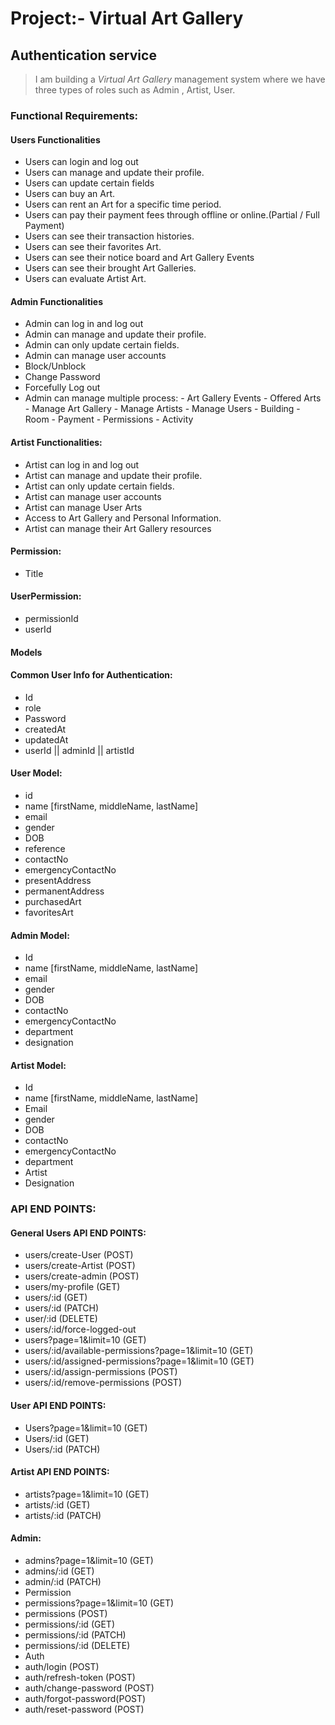 # Project:- Virtual Art Gallery
## Authentication service
> I am building a <i>Virtual Art Gallery</i> management system where we have three types of roles such as Admin , Artist, User.

### Functional Requirements:
#### Users Functionalities
- Users can login and log out
- Users can manage and update their profile.
- Users can update certain fields
- Users can buy an Art.
- Users can rent an Art for a specific time period.
- Users can pay their payment fees through offline or online.(Partial / Full Payment)
- Users can see their transaction histories.
- Users can see their favorites Art.
- Users can see their notice board and Art Gallery Events
- Users can see their brought Art Galleries.
- Users can evaluate Artist Art.

#### Admin Functionalities
- Admin can log in and log out
- Admin can manage and update their profile.
- Admin can only update certain fields.
- Admin can manage user accounts
- Block/Unblock
- Change Password
- Forcefully Log out
- Admin can manage multiple process:
        - Art Gallery Events
        - Offered Arts
        - Manage Art Gallery
        - Manage Artists
        - Manage Users
        - Building
        - Room
        - Payment
        - Permissions
        - Activity

#### Artist Functionalities:
- Artist can log in and log out
- Artist can manage and update their profile.
- Artist can only update certain fields.
- Artist can manage user accounts
- Artist can manage User Arts
- Access to Art Gallery and Personal Information.
- Artist can manage their Art Gallery resources

#### Permission:
- Title

#### UserPermission:
- permissionId
- userId

#### Models

#### Common User Info for Authentication:
- Id
- role
- Password
- createdAt
- updatedAt
- userId || adminId || artistId

#### User Model:
- id
- name [firstName, middleName, lastName]
- email
- gender
- DOB
- reference
- contactNo
- emergencyContactNo
- presentAddress
- permanentAddress
- purchasedArt
- favoritesArt

#### Admin Model:
- Id
- name [firstName, middleName, lastName]
- email
- gender
- DOB
- contactNo
- emergencyContactNo
- department
- designation

#### Artist Model:
- Id
- name [firstName, middleName, lastName]
- Email
- gender
- DOB
- contactNo
- emergencyContactNo
- department
- Artist
- Designation

### API END POINTS:
#### General Users API END POINTS:
- users/create-User (POST)
- users/create-Artist (POST)
- users/create-admin (POST)
- users/my-profile (GET)
- users/:id (GET)
- users/:id (PATCH)
- user/:id (DELETE)
- users/:id/force-logged-out
- users?page=1&limit=10 (GET)
- users/:id/available-permissions?page=1&limit=10 (GET)
- users/:id/assigned-permissions?page=1&limit=10 (GET)
- users/:id/assign-permissions (POST)
- users/:id/remove-permissions (POST)

#### User API END POINTS:
- Users?page=1&limit=10 (GET)
- Users/:id  (GET)
- Users/:id    (PATCH)

#### Artist API END POINTS:
- artists?page=1&limit=10 (GET)
- artists/:id  (GET)
- artists/:id    (PATCH)

#### Admin:
- admins?page=1&limit=10 (GET)
- admins/:id  (GET)
- admin/:id    (PATCH)
- Permission
- permissions?page=1&limit=10 (GET)
- permissions (POST)
- permissions/:id (GET)
- permissions/:id (PATCH)
- permissions/:id (DELETE)
- Auth
- auth/login (POST)
- auth/refresh-token (POST)
- auth/change-password (POST)
- auth/forgot-password(POST)
- auth/reset-password (POST)